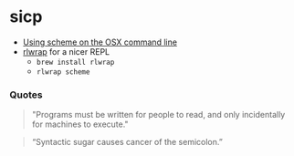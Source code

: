 sicp
====

* [Using scheme on the OSX command line](http://dustingram.com/articles/2012/08/01/using-scheme-in-macos-x-on-the-command-line/)
* [rlwrap](http://utopia.knoware.nl/~hlub/rlwrap/README.txt) for a nicer REPL
    - `brew install rlwrap`
    - `rlwrap scheme`

### Quotes
> "Programs must be written for people to read, and only incidentally for machines to execute."

> “Syntactic sugar causes cancer of the semicolon.”

